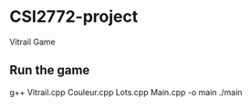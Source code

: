 # CSI2772-project
Vitrail Game

## Run the game
g++ Vitrail.cpp Couleur.cpp Lots.cpp Main.cpp -o main
./main

